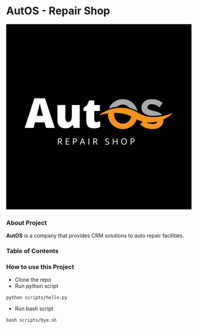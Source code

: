 # AutOS - Repair Shop

![logo](images/AutOS.png)

### About Project
**AutOS** is a company that provides CRM solutions to auto repair facilities. 

### Table of Contents

### How to use this Project

- Clone the repo
- Run python script

```
python scripts/hello.py 
```
- Run bash script

```
bash scripts/bye.sh
```


